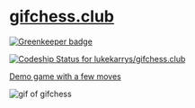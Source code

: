 # [gifchess.club](https://gifchessclub.surge.sh)

[![Greenkeeper badge](https://badges.greenkeeper.io/lukekarrys/gifchess.club.svg)](https://greenkeeper.io/)

[ ![Codeship Status for lukekarrys/gifchess.club](https://codeship.com/projects/49e914c0-8e1d-0132-c45c-6a5ca7220068/status?branch=master)](https://codeship.com/projects/60886)

[Demo game with a few moves](https://gifchessclub.surge.sh/games/-KA_nTGhBjN9qEvPAHXh)

![gif of gifchess](https://cldup.com/1o2fvWz8-l.gif)
